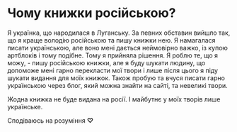 # Чому книжки російською?

Я українка, що народилася в Луганську. За певних обставин вийшло так, що я краще володію російською та пишу книжки нею.
Я намагалася писати українською, але воно мені дається неймовірно важко, із купою артблоків і тому подібне. Тому я
прийняла рішення. Я роблю те, що я можу, - пишу російською книжки, але я буду шукати людину, що допоможе мені гарно
перекласти мої твори і лише після цього я піду шукати видання для моїх книжок. Також пробую та вчуся писати гарно
українською через блог, який можна знайти на сайті, та невеликі твори.

Жодна книжка не буде видана на росії. І майбутнє у моїх творів лише українське.

Сподіваюсь на розуміння **♡**

